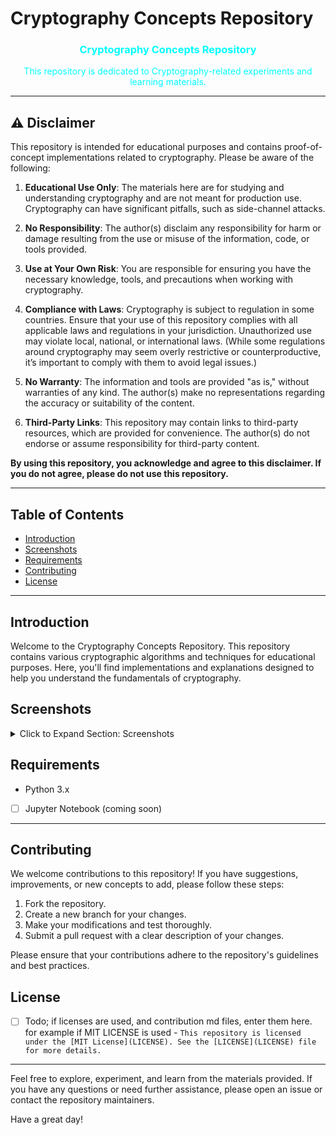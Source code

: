 # Cryptography Concepts Repository

<div align="center">
  <h3 style="color: cyan;">Cryptography Concepts Repository</h3>
  <p style="color: aqua;">This repository is dedicated to Cryptography-related experiments and learning materials.</p>
</div>


---


## ⚠️ Disclaimer

This repository is intended for educational purposes and contains proof-of-concept implementations related to cryptography. Please be aware of the following:

1. **Educational Use Only**: The materials here are for studying and understanding cryptography and are not meant for production use. Cryptography can have significant pitfalls, such as side-channel attacks.

2. **No Responsibility**: The author(s) disclaim any responsibility for harm or damage resulting from the use or misuse of the information, code, or tools provided.

3. **Use at Your Own Risk**: You are responsible for ensuring you have the necessary knowledge, tools, and precautions when working with cryptography.

4. **Compliance with Laws**: Cryptography is subject to regulation in some countries. Ensure that your use of this repository complies with all applicable laws and regulations in your jurisdiction. Unauthorized use may violate local, national, or international laws. (While some regulations around cryptography may seem overly restrictive or counterproductive, it’s important to comply with them to avoid legal issues.)

5. **No Warranty**: The information and tools are provided "as is," without warranties of any kind. The author(s) make no representations regarding the accuracy or suitability of the content.

6. **Third-Party Links**: This repository may contain links to third-party resources, which are provided for convenience. The author(s) do not endorse or assume responsibility for third-party content.

**By using this repository, you acknowledge and agree to this disclaimer. If you do not agree, please do not use this repository.**

---

## Table of Contents

- [Introduction](#introduction)
- [Screenshots](#screenshots)
- [Requirements](#requirements)
- [Contributing](#contributing)
- [License](#license)

---

## Introduction

Welcome to the Cryptography Concepts Repository. This repository contains various cryptographic algorithms and techniques for educational purposes. Here, you'll find implementations and explanations designed to help you understand the fundamentals of cryptography.


## Screenshots
<details>
<summary>Click to Expand Section: Screenshots</summary>

  ![image](https://github.com/user-attachments/assets/89dd1aef-b625-4f26-b3f8-64a7a7dca77f)

  ![image](https://github.com/user-attachments/assets/8ea5c8a1-273f-4b66-9837-96123a96805f)
  
</details>

## Requirements

- Python 3.x
- [ ] Jupyter Notebook (coming soon)

---

## Contributing

We welcome contributions to this repository! If you have suggestions, improvements, or new concepts to add, please follow these steps:

1. Fork the repository.
2. Create a new branch for your changes.
3. Make your modifications and test thoroughly.
4. Submit a pull request with a clear description of your changes.

Please ensure that your contributions adhere to the repository's guidelines and best practices.

## License
- [ ] Todo; if licenses are used, and contribution md files, enter them here.
for example if MIT LICENSE is used - `This repository is licensed under the [MIT License](LICENSE). See the [LICENSE](LICENSE) file for more details.`

---

Feel free to explore, experiment, and learn from the materials provided. If you have any questions or need further assistance, please open an issue or contact the repository maintainers.

Have a great day!
